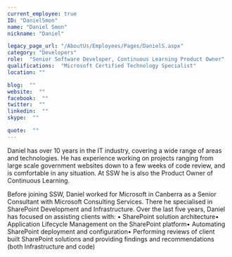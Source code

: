 ```yaml
---
current_employee: true
ID: "DanielSmon"
name: "Daniel Smon"
nickname: "Daniel"

legacy_page_url: "/AboutUs/Employees/Pages/DanielS.aspx"
category: "Developers"
role:  "Senior Software Developer, Continuous Learning Product Owner"
qualifications:  "Microsoft Certified Technology Specialist"
location: ""

blog:  ""
website:  ""
facebook:  ""
twitter:  ""
linkedin:  ""
skype:  ""

quote:  ""
---
```


Daniel has over 10 years in the IT industry, covering a wide range of areas and technologies. He has experience working on projects ranging from large scale government websites down to a few weeks of code review, and is comfortable in any situation. At SSW he is also the Product Owner of Continuous Learning.

Before joining SSW, Daniel worked for Microsoft in Canberra as a Senior Consultant with Microsoft Consulting Services. There he specialised in SharePoint Development and Infrastructure. Over the last five years, Daniel has focused on assisting clients with:
• SharePoint solution architecture• Application Lifecycle Management on the SharePoint platform• Automating SharePoint deployment and configuration• Performing reviews of client built SharePoint solutions and providing findings and recommendations (both Infrastructure and code)